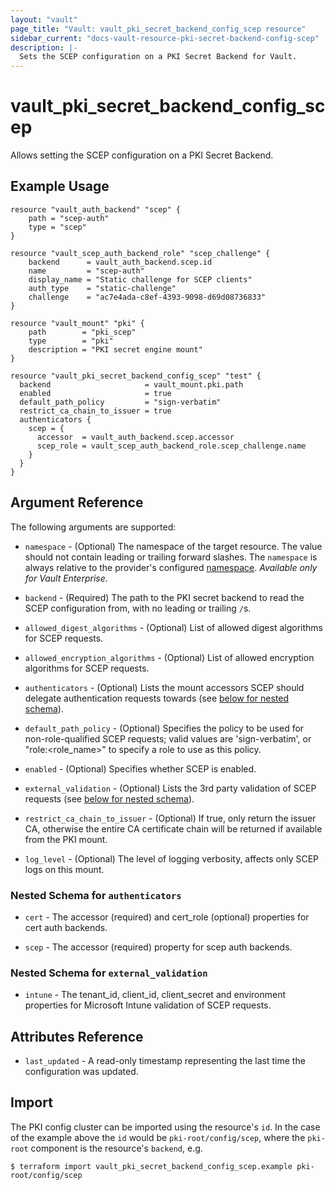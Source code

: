 ```yaml
---
layout: "vault"
page_title: "Vault: vault_pki_secret_backend_config_scep resource"
sidebar_current: "docs-vault-resource-pki-secret-backend-config-scep"
description: |-
  Sets the SCEP configuration on a PKI Secret Backend for Vault.
---
```


# vault\_pki\_secret\_backend\_config\_scep

Allows setting the SCEP configuration on a PKI Secret Backend.

## Example Usage

```hcl
resource "vault_auth_backend" "scep" {
    path = "scep-auth"
    type = "scep"
}

resource "vault_scep_auth_backend_role" "scep_challenge" {
    backend		 = vault_auth_backend.scep.id
    name		 = "scep-auth"
    display_name = "Static challenge for SCEP clients"
    auth_type	 = "static-challenge"
    challenge	 = "ac7e4ada-c8ef-4393-9098-d69d08736833"
}

resource "vault_mount" "pki" {
	path        = "pki_scep"
	type        = "pki"
    description = "PKI secret engine mount"
}

resource "vault_pki_secret_backend_config_scep" "test" {
  backend					  = vault_mount.pki.path
  enabled					  = true
  default_path_policy		  = "sign-verbatim"
  restrict_ca_chain_to_issuer = true
  authenticators {
    scep = {
      accessor  = vault_auth_backend.scep.accessor
      scep_role = vault_scep_auth_backend_role.scep_challenge.name 
    }
  }
}
```

## Argument Reference

The following arguments are supported:

* `namespace` - (Optional) The namespace of the target resource.
  The value should not contain leading or trailing forward slashes.
  The `namespace` is always relative to the provider's configured [namespace](/docs/providers/vault/index.html#namespace).
  *Available only for Vault Enterprise*.

* `backend` - (Required) The path to the PKI secret backend to
  read the SCEP configuration from, with no leading or trailing `/`s.

* `allowed_digest_algorithms` - (Optional) List of allowed digest algorithms for SCEP requests.

* `allowed_encryption_algorithms` - (Optional) List of allowed encryption algorithms for SCEP requests.

* `authenticators` - (Optional) Lists the mount accessors SCEP should delegate authentication requests towards (see [below for nested schema](#nestedatt--authenticators)).

* `default_path_policy` - (Optional) Specifies the policy to be used for non-role-qualified SCEP requests; valid values are 'sign-verbatim', or "role:<role_name>" to specify a role to use as this policy.

* `enabled` - (Optional) Specifies whether SCEP is enabled.

* `external_validation` - (Optional) Lists the 3rd party validation of SCEP requests (see [below for nested schema](#nestedatt--externalvalidation)).

* `restrict_ca_chain_to_issuer` - (Optional) If true, only return the issuer CA, otherwise the entire CA certificate chain will be returned if available from the PKI mount.

* `log_level` - (Optional) The level of logging verbosity, affects only SCEP logs on this mount.


<a id="nestedatt--authenticators"></a>
### Nested Schema for `authenticators`

* `cert` - The accessor (required) and cert_role (optional) properties for cert auth backends.

* `scep` - The accessor (required) property for scep auth backends.

<a id="nestedatt--externalvalidation"></a>
### Nested Schema for `external_validation`

* `intune` - The tenant_id, client_id, client_secret and environment properties for Microsoft Intune validation of SCEP requests.

## Attributes Reference

* `last_updated` - A read-only timestamp representing the last time the configuration was updated.

## Import

The PKI config cluster can be imported using the resource's `id`.
In the case of the example above the `id` would be `pki-root/config/scep`,
where the `pki-root` component is the resource's `backend`, e.g.

```
$ terraform import vault_pki_secret_backend_config_scep.example pki-root/config/scep
```
